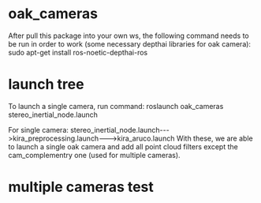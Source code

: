 # oak_cameras

After pull this package into your own ws, the following command needs to be run in order to work (some necessary depthai libraries for oak camera):
sudo apt-get install ros-noetic-depthai-ros

# launch tree
To launch a single camera, run command: roslaunch oak_cameras stereo_inertial_node.launch

For single camera: stereo_inertial_node.launch--->kira_preprocessing.launch--->kira_aruco.launch
With these, we are able to launch a single oak camera and add all point cloud filters except the cam_complementry one (used for multiple cameras).

# multiple cameras test


